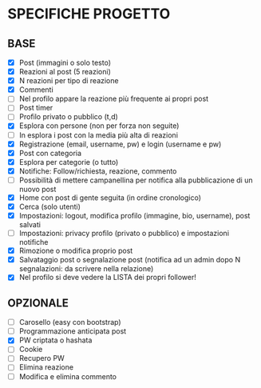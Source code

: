 # SPECIFICHE PROGETTO

## BASE

- [x] Post (immagini o solo testo)
- [x] Reazioni al post (5 reazioni)
- [x] N reazioni per tipo di reazione
- [x] Commenti
- [ ] Nel profilo appare la reazione più frequente ai propri post
- [ ] Post timer
- [ ] Profilo privato o pubblico (t,d)
- [x] Esplora con persone (non per forza non seguite)
- [ ] In esplora i post con la media più alta di reazioni
- [x] Registrazione (email, username, pw) e login (username e pw)
- [x] Post con categoria
- [x] Esplora per categorie (o tutto)
- [x] Notifiche: Follow/richiesta, reazione, commento
- [ ] Possibilità di mettere campanellina per notifica alla pubblicazione di un nuovo post
- [x] Home con post di gente seguita (in ordine cronologico)
- [x] Cerca (solo utenti)
- [x] Impostazioni: logout, modifica profilo (immagine, bio, username), post salvati
- [ ] Impostazioni: privacy profilo (privato o pubblico) e impostazioni notifiche
- [x] Rimozione o modifica proprio post
- [x] Salvataggio post o segnalazione post (notifica ad un admin dopo N segnalazioni: da scrivere nella relazione)
- [x] Nel profilo si deve vedere la LISTA dei propri follower!

## OPZIONALE

- [ ] Carosello (easy con bootstrap)
- [ ] Programmazione anticipata post
- [x] PW criptata o hashata
- [ ] Cookie
- [ ] Recupero PW
- [ ] Elimina reazione
- [ ] Modifica e elimina commento
